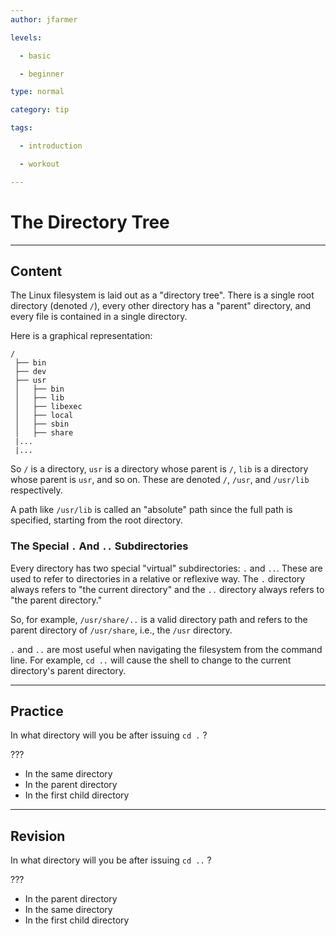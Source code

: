 ```yaml
---
author: jfarmer

levels:

  - basic

  - beginner

type: normal

category: tip

tags:

  - introduction

  - workout

---
```


# The Directory Tree

---
## Content

The Linux filesystem is laid out as a "directory tree".  There is a single root directory (denoted `/`), every other directory has a "parent" directory, and every file is contained in a single directory.

Here is a graphical representation:

```text
/
 ├── bin
 ├── dev
 ├── usr
 │   ├── bin
 │   ├── lib
 │   ├── libexec
 │   ├── local
 │   ├── sbin
 │   ├── share
 |...
 |...
```

So `/` is a directory, `usr` is a directory whose parent is `/`, `lib` is a directory whose parent is `usr`, and so on.  These are denoted `/`, `/usr`, and `/usr/lib` respectively.

A path like `/usr/lib` is called an "absolute" path since the full path is specified, starting from the root directory.

### The Special `.` And `..` Subdirectories

Every directory has two special "virtual" subdirectories: `.` and `..`.  These are used to refer to directories in a relative or reflexive way.  The `.` directory always refers to "the current directory" and the `..` directory always refers to "the parent directory."

So, for example, `/usr/share/..` is a valid directory path and refers to the parent directory of `/usr/share`, i.e., the `/usr` directory.

`.` and `..` are most useful when navigating the filesystem from the command line.  For example, `cd ..` will cause the shell to change to the current directory's parent directory.

---
## Practice

In what directory will you be after issuing `cd .` ? 

???

* In the same directory
* In the parent directory
* In the first child directory

---
## Revision

In what directory will you be after issuing `cd ..` ? 

???

* In the parent directory
* In the same directory
* In the first child directory

